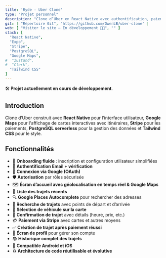 ```yaml
---
title: 'Ryde - Uber Clone'
type: "Projet personnel"
description: "Clone d’Uber en React Native avec authentification, paiements Stripe, géolocalisation"
git: [ "Répertoire Git", "https://github.com/OwenLB/uber-clone" ]
web: [ "Visiter le site – En développement 👨‍💻", "" ]
stack: [
  "React Native",
  "Expo",
  "Stripe",
  "PostgreSQL",
  "Google Maps",
#  "zustand",    
#  "Clerk",
  "Tailwind CSS"
]
---
```

🛠️ **Projet actuellement en cours de développement**.

## Introduction

Clone d’Uber construit avec **React Native** pour l’interface utilisateur, **Google Maps** pour l'affichage de cartes interactives avec itinéraires, **Stripe** pour les paiements, **PostgreSQL serverless** pour la gestion des données et **Tailwind CSS** pour le style.  

## Fonctionnalités

- 🚀 **Onboarding fluide** : inscription et configuration utilisateur simplifiées
- 🔐 **Authentification Email + vérification**
- 🔑 **Connexion via Google (OAuth)**
- 🛡️ **Autorisation** par rôles sécurisée
- 🗺️ **Écran d’accueil avec géolocalisation en temps réel & Google Maps**
- 🧾 **Liste des trajets récents**
- 🔍 **Google Places Autocomplete** pour rechercher des adresses
- 📍 **Recherche de trajets** avec points de départ et d’arrivée
- 🚗 **Sélection de véhicule sur la carte**
- 📄 **Confirmation de trajet** avec détails (heure, prix, etc.)
- 💳 **Paiement via Stripe** avec cartes et autres moyens
- ✅ **Création de trajet après paiement réussi**
- 👤 **Écran de profil** pour gérer son compte
- 📚 **Historique complet des trajets**
- 📱 **Compatible Android et iOS**
- ♻️ **Architecture de code réutilisable et évolutive**

[//]: # (:image{src="/images/projects/uber-clone/mobile.webp" alt="Maquette de l'application Uber Clone"})